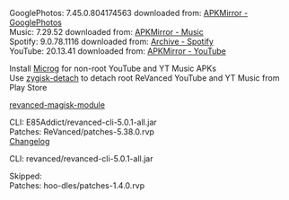 GooglePhotos: 7.45.0.804174563
downloaded from: [APKMirror - GooglePhotos](https://www.apkmirror.com/apk/google-inc/photos/google-photos-7-45-0-804174563-release/google-photos-7-45-0-804174563-4-android-apk-download/)  
Music: 7.29.52
downloaded from: [APKMirror - Music](https://www.apkmirror.com/apk/google-inc/youtube-music/youtube-music-7-29-52-release/youtube-music-7-29-52-android-apk-download/)  
Spotify: 9.0.78.1116
downloaded from: [Archive - Spotify](https://archive.org/download/e85-apks/apks/com.spotify.music)  
YouTube: 20.13.41
downloaded from: [APKMirror - YouTube](https://www.apkmirror.com/apk/google-inc/youtube/youtube-20-13-41-release/youtube-20-13-41-2-android-apk-download/)  

Install [Microg](https://github.com/ReVanced/GmsCore/releases) for non-root YouTube and YT Music APKs  
Use [zygisk-detach](https://github.com/j-hc/zygisk-detach) to detach root ReVanced YouTube and YT Music from Play Store  

[revanced-magisk-module](https://github.com/E85Addict/revanced-magisk-module)
  
CLI: E85Addict/revanced-cli-5.0.1-all.jar  
Patches: ReVanced/patches-5.38.0.rvp  
[Changelog](https://github.com/ReVanced/revanced-patches/releases/tag/v5.38.0)

CLI: revanced/revanced-cli-5.0.1-all.jar    

Skipped:  
Patches: hoo-dles/patches-1.4.0.rvp            
